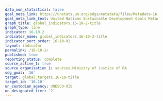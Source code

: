 ```yaml
---
data_non_statistical: false
goal_meta_link: https://unstats.un.org/sdgs/metadata/files/Metadata-16-10-02.pdf
goal_meta_link_text: United Nations Sustainable Development Goals Metadata (pdf 1361kB)
graph_title: global_indicators.16-10-2-title
graph_type: line
indicator: 16.10.2
indicator_name: global_indicators.16-10-2-title
indicator_sort_order: 16-10-02
layout: indicator
permalink: /16-10-2/
published: true
reporting_status: complete
source_active_1: true
source_organisation_1: sources.Ministry of Justice of RA
sdg_goal: '16'
target: global_targets.16-10-title
target_id: '16.10'
un_custodian_agency: UNESCO-UIS
un_designated_tier: '2'
---
```

